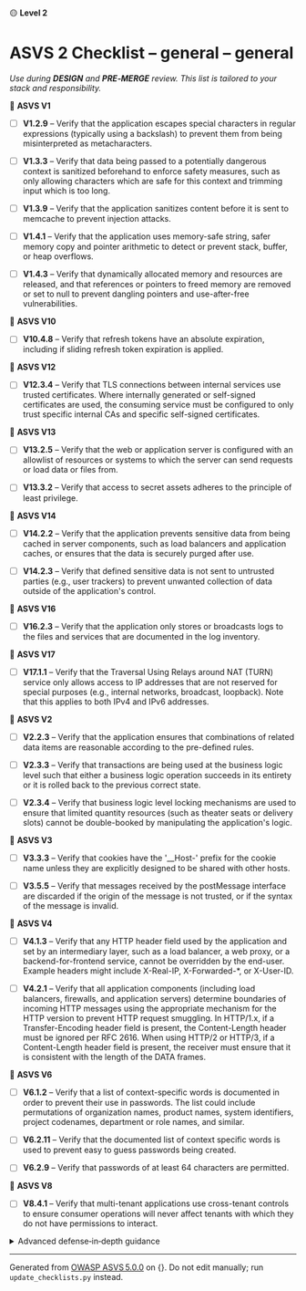 🟡 **Level 2**

# ASVS 2 Checklist – general – general

*Use during **DESIGN** and **PRE‑MERGE** review. This list is tailored to your stack and responsibility.*



🎯 **ASVS V1**

- [ ] **V1.2.9** – Verify that the application escapes special characters in regular expressions (typically using a backslash) to prevent them from being misinterpreted as metacharacters.

- [ ] **V1.3.3** – Verify that data being passed to a potentially dangerous context is sanitized beforehand to enforce safety measures, such as only allowing characters which are safe for this context and trimming input which is too long.

- [ ] **V1.3.9** – Verify that the application sanitizes content before it is sent to memcache to prevent injection attacks.

- [ ] **V1.4.1** – Verify that the application uses memory-safe string, safer memory copy and pointer arithmetic to detect or prevent stack, buffer, or heap overflows.

- [ ] **V1.4.3** – Verify that dynamically allocated memory and resources are released, and that references or pointers to freed memory are removed or set to null to prevent dangling pointers and use-after-free vulnerabilities.


🎯 **ASVS V10**

- [ ] **V10.4.8** – Verify that refresh tokens have an absolute expiration, including if sliding refresh token expiration is applied.


🎯 **ASVS V12**

- [ ] **V12.3.4** – Verify that TLS connections between internal services use trusted certificates. Where internally generated or self-signed certificates are used, the consuming service must be configured to only trust specific internal CAs and specific self-signed certificates.


🎯 **ASVS V13**

- [ ] **V13.2.5** – Verify that the web or application server is configured with an allowlist of resources or systems to which the server can send requests or load data or files from.

- [ ] **V13.3.2** – Verify that access to secret assets adheres to the principle of least privilege.


🎯 **ASVS V14**

- [ ] **V14.2.2** – Verify that the application prevents sensitive data from being cached in server components, such as load balancers and application caches, or ensures that the data is securely purged after use.

- [ ] **V14.2.3** – Verify that defined sensitive data is not sent to untrusted parties (e.g., user trackers) to prevent unwanted collection of data outside of the application's control.


🎯 **ASVS V16**

- [ ] **V16.2.3** – Verify that the application only stores or broadcasts logs to the files and services that are documented in the log inventory.


🎯 **ASVS V17**

- [ ] **V17.1.1** – Verify that the Traversal Using Relays around NAT (TURN) service only allows access to IP addresses that are not reserved for special purposes (e.g., internal networks, broadcast, loopback). Note that this applies to both IPv4 and IPv6 addresses.


🎯 **ASVS V2**

- [ ] **V2.2.3** – Verify that the application ensures that combinations of related data items are reasonable according to the pre-defined rules.

- [ ] **V2.3.3** – Verify that transactions are being used at the business logic level such that either a business logic operation succeeds in its entirety or it is rolled back to the previous correct state.

- [ ] **V2.3.4** – Verify that business logic level locking mechanisms are used to ensure that limited quantity resources (such as theater seats or delivery slots) cannot be double-booked by manipulating the application's logic.


🎯 **ASVS V3**

- [ ] **V3.3.3** – Verify that cookies have the '__Host-' prefix for the cookie name unless they are explicitly designed to be shared with other hosts.

- [ ] **V3.5.5** – Verify that messages received by the postMessage interface are discarded if the origin of the message is not trusted, or if the syntax of the message is invalid.


🎯 **ASVS V4**

- [ ] **V4.1.3** – Verify that any HTTP header field used by the application and set by an intermediary layer, such as a load balancer, a web proxy, or a backend-for-frontend service, cannot be overridden by the end-user. Example headers might include X-Real-IP, X-Forwarded-*, or X-User-ID.

- [ ] **V4.2.1** – Verify that all application components (including load balancers, firewalls, and application servers) determine boundaries of incoming HTTP messages using the appropriate mechanism for the HTTP version to prevent HTTP request smuggling. In HTTP/1.x, if a Transfer-Encoding header field is present, the Content-Length header must be ignored per RFC 2616. When using HTTP/2 or HTTP/3, if a Content-Length header field is present, the receiver must ensure that it is consistent with the length of the DATA frames.


🎯 **ASVS V6**

- [ ] **V6.1.2** – Verify that a list of context-specific words is documented in order to prevent their use in passwords. The list could include permutations of organization names, product names, system identifiers, project codenames, department or role names, and similar.

- [ ] **V6.2.11** – Verify that the documented list of context specific words is used to prevent easy to guess passwords being created.

- [ ] **V6.2.9** – Verify that passwords of at least 64 characters are permitted.


🎯 **ASVS V8**

- [ ] **V8.4.1** – Verify that multi-tenant applications use cross-tenant controls to ensure consumer operations will never affect tenants with which they do not have permissions to interact.

<details><summary>Advanced defense‑in‑depth guidance</summary>


_Add organisation‑specific recommendations, links to tooling, threat models, etc._

</details>


---

Generated from [OWASP ASVS 5.0.0](https://owasp.org/www-project-application-security-verification-standard/) on {}. Do not edit manually; run `update_checklists.py` instead.

